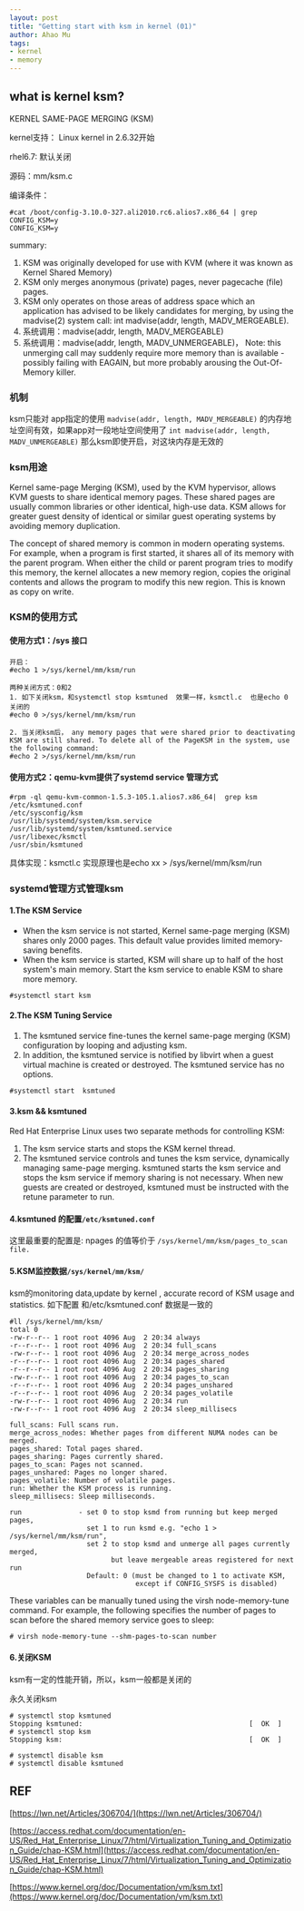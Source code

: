 ```yaml
---
layout: post
title: "Getting start with ksm in kernel (01)"
author: Ahao Mu
tags:
- kernel
- memory
---
```


## what is kernel ksm?
KERNEL SAME-PAGE MERGING (KSM)

kernel支持： Linux kernel in 2.6.32开始

rhel6.7: 默认关闭

源码：mm/ksm.c 

编译条件：

```
#cat /boot/config-3.10.0-327.ali2010.rc6.alios7.x86_64 | grep CONFIG_KSM=y
CONFIG_KSM=y
```

summary:

1. KSM was originally developed for use with KVM (where it was known as
Kernel Shared Memory)
2. KSM only merges anonymous (private) pages, never pagecache (file) pages.
3. KSM only operates on those areas of address space which an application
has advised to be likely candidates for merging, by using the madvise(2)
system call: int madvise(addr, length, MADV_MERGEABLE).
4. 系统调用：madvise(addr, length, MADV_MERGEABLE)
5. 系统调用：madvise(addr, length, MADV_UNMERGEABLE)， Note: this unmerging call may suddenly require
more memory than is available - possibly failing with EAGAIN, but more
probably arousing the Out-Of-Memory killer.

### 机制
ksm只能对 app指定的使用 `madvise(addr, length, MADV_MERGEABLE)` 的内存地址空间有效，如果app对一段地址空间使用了 `int madvise(addr, length, MADV_UNMERGEABLE)`  那么ksm即使开启，对这块内存是无效的



### ksm用途
Kernel same-page Merging (KSM), used by the KVM hypervisor, allows KVM guests to share identical memory pages. These shared pages are usually common libraries or other identical, high-use data. KSM allows for greater guest density of identical or similar guest operating systems by avoiding memory duplication.

The concept of shared memory is common in modern operating systems. For example, when a program is first started, it shares all of its memory with the parent program. When either the child or parent program tries to modify this memory, the kernel allocates a new memory region, copies the original contents and allows the program to modify this new region. This is known as copy on write.


### KSM的使用方式
#### 使用方式1：/sys 接口

```
开启：
#echo 1 >/sys/kernel/mm/ksm/run

两种关闭方式：0和2 
1. 如下关闭ksm，和systemctl stop ksmtuned  效果一样，ksmctl.c  也是echo 0 关闭的
#echo 0 >/sys/kernel/mm/ksm/run 

2. 当关闭ksm后， any memory pages that were shared prior to deactivating KSM are still shared. To delete all of the PageKSM in the system, use the following command:
#echo 2 >/sys/kernel/mm/ksm/run

```
#### 使用方式2：qemu-kvm提供了systemd service 管理方式
```
#rpm -ql qemu-kvm-common-1.5.3-105.1.alios7.x86_64|  grep ksm
/etc/ksmtuned.conf
/etc/sysconfig/ksm
/usr/lib/systemd/system/ksm.service
/usr/lib/systemd/system/ksmtuned.service
/usr/libexec/ksmctl
/usr/sbin/ksmtuned
```
具体实现：ksmctl.c 实现原理也是echo xx > /sys/kernel/mm/ksm/run

### systemd管理方式管理ksm
#### 1.The KSM Service
* When the ksm service is not started, Kernel same-page merging (KSM) shares only 2000 pages. This default value provides limited memory-saving benefits.
* When the ksm service is started, KSM will share up to half of the host system's main memory. Start the ksm service to enable KSM to share more memory.

```
#systemctl start ksm
```
#### 2.The KSM Tuning Service
1. The ksmtuned service fine-tunes the kernel same-page merging (KSM) configuration by looping and adjusting ksm. 
2. In addition, the ksmtuned service is notified by libvirt when a guest virtual machine is created or destroyed. The ksmtuned service has no options.

```
#systemctl start  ksmtuned
```

#### 3.ksm && ksmtuned
Red Hat Enterprise Linux uses two separate methods for controlling KSM:

1. The ksm service starts and stops the KSM kernel thread.
2. The ksmtuned service controls and tunes the ksm service, dynamically managing same-page merging. ksmtuned starts the ksm service and stops the ksm service if memory sharing is not necessary. When new guests are created or destroyed, ksmtuned must be instructed with the retune parameter to run.

#### 4.ksmtuned 的配置`/etc/ksmtuned.conf`

这里最重要的配置是: npages 的值等价于 `/sys/kernel/mm/ksm/pages_to_scan file.`

#### 5.KSM监控数据`/sys/kernel/mm/ksm/`
ksm的monitoring data,update by kernel , accurate record of KSM usage and statistics.
如下配置 和/etc/ksmtuned.conf  数据是一致的

```
#ll /sys/kernel/mm/ksm/
total 0
-rw-r--r-- 1 root root 4096 Aug  2 20:34 always
-r--r--r-- 1 root root 4096 Aug  2 20:34 full_scans
-rw-r--r-- 1 root root 4096 Aug  2 20:34 merge_across_nodes
-r--r--r-- 1 root root 4096 Aug  2 20:34 pages_shared
-r--r--r-- 1 root root 4096 Aug  2 20:34 pages_sharing
-rw-r--r-- 1 root root 4096 Aug  2 20:34 pages_to_scan
-r--r--r-- 1 root root 4096 Aug  2 20:34 pages_unshared
-r--r--r-- 1 root root 4096 Aug  2 20:34 pages_volatile
-rw-r--r-- 1 root root 4096 Aug  2 20:34 run
-rw-r--r-- 1 root root 4096 Aug  2 20:34 sleep_millisecs

⁠full_scans: Full scans run.
⁠merge_across_nodes: Whether pages from different NUMA nodes can be merged.
⁠pages_shared: Total pages shared.
⁠pages_sharing: Pages currently shared.
⁠pages_to_scan: Pages not scanned.
⁠pages_unshared: Pages no longer shared.
⁠pages_volatile: Number of volatile pages.
⁠run: Whether the KSM process is running.
⁠sleep_millisecs: Sleep milliseconds.

```

```
run              - set 0 to stop ksmd from running but keep merged pages,
                   set 1 to run ksmd e.g. "echo 1 > /sys/kernel/mm/ksm/run",
                   set 2 to stop ksmd and unmerge all pages currently merged,
                         but leave mergeable areas registered for next run
                   Default: 0 (must be changed to 1 to activate KSM,
                               except if CONFIG_SYSFS is disabled)
```

These variables can be manually tuned using the virsh node-memory-tune command. For example, the following specifies the number of pages to scan before the shared memory service goes to sleep:

```
# virsh node-memory-tune --shm-pages-to-scan number

```
#### 6.关闭KSM
ksm有一定的性能开销，所以，ksm一般都是关闭的

永久关闭ksm

```
# systemctl stop ksmtuned
Stopping ksmtuned:                                         [  OK  ]
# systemctl stop ksm
Stopping ksm:                                              [  OK  ]
```

```
# systemctl disable ksm
# systemctl disable ksmtuned
```


## REF

[https://lwn.net/Articles/306704/](https://lwn.net/Articles/306704/)

[https://access.redhat.com/documentation/en-US/Red_Hat_Enterprise_Linux/7/html/Virtualization_Tuning_and_Optimization_Guide/chap-KSM.html](https://access.redhat.com/documentation/en-US/Red_Hat_Enterprise_Linux/7/html/Virtualization_Tuning_and_Optimization_Guide/chap-KSM.html)

[https://www.kernel.org/doc/Documentation/vm/ksm.txt](https://www.kernel.org/doc/Documentation/vm/ksm.txt)
